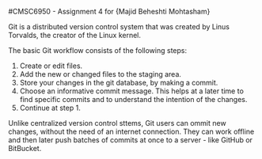 #CMSC6950 - Assignment 4 for {Majid Beheshti Mohtasham}

Git is a distributed version control system that was created by Linus Torvalds, the creator of the Linux kernel.

The basic Git workflow consists of the following steps:
1. Create or edit files.
2. Add the new or changed files to the staging area.
3. Store your changes in the git database, by making a commit.
4. Choose an informative commit message. This helps at a later time to find specific commits and to understand 
the intention of the changes.
5.  Continue at step 1.

Unlike centralized version control sttems, Git users can ommit new changes, without the need of an internet 
connection. They can work offline and then later push batches of commits at once to a server - like GitHub or 
BitBucket.
